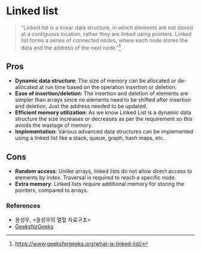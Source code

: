 # Linked list

> "Linked list is a linear data structure, in which elements are not stored at a contiguous location, rather they are linked using pointers. Linked list forms a series of connected nodes, where each node stores the data and the address of the next node."[^linked_list_definition]

## Pros
  
- **Dynamic data structure**: The size of memory can be allocated or de-allocated at run time based on the operation insertion or deletion.
- **Ease of insertion/deletion**: The insertion and deletion of elements are simpler than arrays since no elements need to be shifted after insertion and deletion, Just the address needed to be updated.
- **Efficient memory utilization**: As we know Linked List is a dynamic data structure the size increases or decreases as per the requirement so this avoids the wastage of memory. 
- **Implementation**: Various advanced data structures can be implemented using a linked list like a stack, queue, graph, hash maps, etc.

## Cons

- **Random access**: Unlike arrays, linked lists do not allow direct access to elements by index. Traversal is required to reach a specific node.
- **Extra memory**: Linked lists require additional memory for storing the pointers, compared to arrays.

### References

- 윤성우, <윤성우의 열혈 자료구조>
- [GeeksforGeeks](https://www.geeksforgeeks.org/what-is-linked-list/)

[^linked_list_definition]: <https://www.geeksforgeeks.org/what-is-linked-list/>
